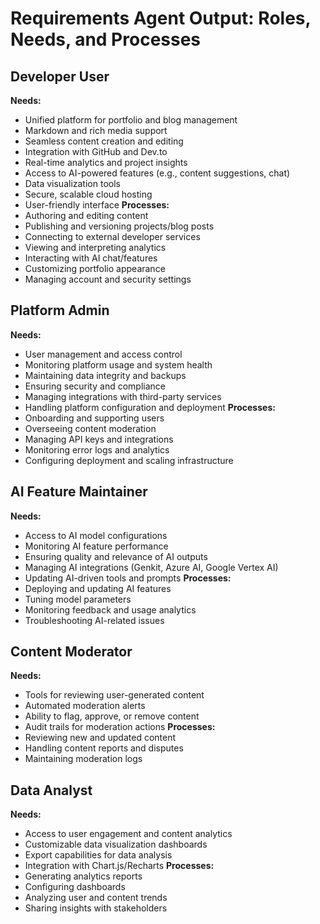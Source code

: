 # Requirements Agent Output: Roles, Needs, and Processes

## Developer User
**Needs:**
- Unified platform for portfolio and blog management
- Markdown and rich media support
- Seamless content creation and editing
- Integration with GitHub and Dev.to
- Real-time analytics and project insights
- Access to AI-powered features (e.g., content suggestions, chat)
- Data visualization tools
- Secure, scalable cloud hosting
- User-friendly interface
**Processes:**
- Authoring and editing content
- Publishing and versioning projects/blog posts
- Connecting to external developer services
- Viewing and interpreting analytics
- Interacting with AI chat/features
- Customizing portfolio appearance
- Managing account and security settings

## Platform Admin
**Needs:**
- User management and access control
- Monitoring platform usage and system health
- Maintaining data integrity and backups
- Ensuring security and compliance
- Managing integrations with third-party services
- Handling platform configuration and deployment
**Processes:**
- Onboarding and supporting users
- Overseeing content moderation
- Managing API keys and integrations
- Monitoring error logs and analytics
- Configuring deployment and scaling infrastructure

## AI Feature Maintainer
**Needs:**
- Access to AI model configurations
- Monitoring AI feature performance
- Ensuring quality and relevance of AI outputs
- Managing AI integrations (Genkit, Azure AI, Google Vertex AI)
- Updating AI-driven tools and prompts
**Processes:**
- Deploying and updating AI features
- Tuning model parameters
- Monitoring feedback and usage analytics
- Troubleshooting AI-related issues

## Content Moderator
**Needs:**
- Tools for reviewing user-generated content
- Automated moderation alerts
- Ability to flag, approve, or remove content
- Audit trails for moderation actions
**Processes:**
- Reviewing new and updated content
- Handling content reports and disputes
- Maintaining moderation logs

## Data Analyst
**Needs:**
- Access to user engagement and content analytics
- Customizable data visualization dashboards
- Export capabilities for data analysis
- Integration with Chart.js/Recharts
**Processes:**
- Generating analytics reports
- Configuring dashboards
- Analyzing user and content trends
- Sharing insights with stakeholders

